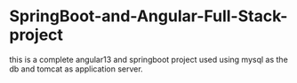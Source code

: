 # SpringBoot-and-Angular-Full-Stack-project
this is a complete angular13 and springboot project used using mysql as the db and tomcat as application server.
